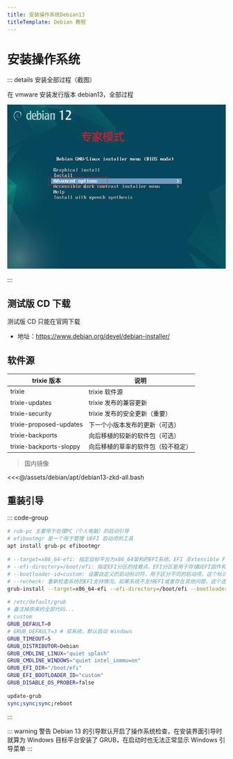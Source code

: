 ```yaml
---
title: 安装操作系统Debian13
titleTemplate: Debian 教程
---
```


# 安装操作系统

::: details 安装全部过程（截图）

在 vmware 安装发行版本 debian13，全部过程

![](/assets/debian/install_os/01.png)

:::

## 测试版 CD 下载

测试版 CD 只能在官网下载

-   地址：https://www.debian.org/devel/debian-installer/

## 软件源

| trixie 版本             | 说明                               |
| ----------------------- | ---------------------------------- |
| trixie                  | trixie 软件源                      |
| trixie-updates          | trixie 发布的兼容更新              |
| trixie-security         | trixie 发布的安全更新（重要）      |
| trixie-proposed-updates | 下一个小版本发布的更新（可选）     |
| trixie-backports        | 向后移植的较新的软件包（可选）     |
| trixie-backports-sloppy | 向后移植的草率的软件包（较不稳定） |

> 国内镜像

<<<@/assets/debian/apt/debian13-zkd-all.bash

## 重装引导

::: code-group

```bash [安装必要软件包]
# rub-pc 主要用于处理PC（个人电脑）的启动引导
# efibootmgr 是一个用于管理 UEFI 启动项的工具
apt install grub-pc efibootmgr
```

```bash [安装GRUB引导]
# --target=x86_64-efi: 指定目标平台为x86_64架构的EFI系统。EFI（Extensible Firmware Interface）是一种用于在计算机启动时加载操作系统的标准接口。
# --efi-directory=/boot/efi: 指定EFI分区的挂载点。EFI分区是用于存储UEFI固件和启动加载程序的分区。
# --bootloader-id=custom: 设置自定义的启动标识符，用于区分不同的启动项。这个标识符将在GRUB菜单中显示，以便用户选择要启动的操作系统。
# --recheck: 重新检查系统的EFI支持情况。如果系统不支持EFI或者存在其他问题，这个选项可以帮助你解决问题。
grub-install --target=x86_64-efi --efi-directory=/boot/efi --bootloader-id=custom --recheck
```

```bash [GRUB引导加载程序配置文件]
# /etc/default/grub
# 备注掉原来的全部代码...
# custom
GRUB_DEFAULT=0
# GRUB_DEFAULT=3 # 双系统，默认启动 Windows
GRUB_TIMEOUT=5
GRUB_DISTRIBUTOR=Debian
GRUB_CMDLINE_LINUX="quiet splash"
GRUB_CMDLINE_WINDOWS="quiet intel_iommu=on"
GRUB_EFI_DIR="/boot/efi"
GRUB_EFI_BOOTLOADER_ID="custom"
GRUB_DISABLE_OS_PROBER=false
```

```bash [更新引导]
update-grub
sync;sync;sync;reboot
```

:::

::: warning 警告
Debian 13 的引导默认开启了操作系统检查，在安装界面引导时就算为 Windows 目标平台安装了 GRUB，在启动时也无法正常显示 Windows 引导菜单
:::
